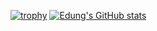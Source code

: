 [![trophy](https://github-profile-trophy.vercel.app/?username=LawreneEdung)](https://github.com/ryo-ma/github-profile-trophy)
[![Edung's GitHub stats](https://github-readme-stats.vercel.app/api?username=LawreneEdung&show_icons=true&count_private=true)](https://github.com/anuraghazra/github-readme-stats)
